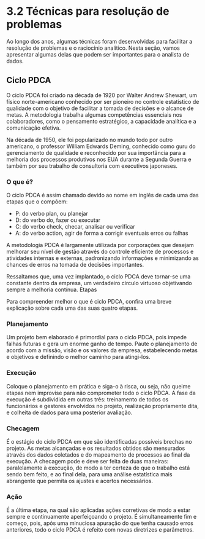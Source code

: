 # 3.2 Técnicas para resolução de problemas

Ao longo dos anos, algumas técnicas foram desenvolvidas para facilitar a resolução de problemas e o raciocínio analítico. Nesta seção, vamos apresentar algumas delas que podem ser importantes para o analista de dados.

## Ciclo PDCA

O ciclo PDCA foi criado na década de 1920 por Walter Andrew Shewart, um físico norte-americano conhecido por ser pioneiro no controle estatístico de qualidade com o objetivo de facilitar a  tomada de decisões e o alcance de metas. A metodologia trabalha algumas competências essenciais nos colaboradores, como o pensamento estratégico, a capacidade analítica e a comunicação efetiva.

Na década de 1950, ele foi popularizado no mundo todo por outro americano, o professor William Edwards Deming, conhecido como guru do gerenciamento de qualidade e reconhecido por sua importância para a melhoria dos processos produtivos nos EUA durante a Segunda Guerra e também por seu trabalho de consultoria com executivos japoneses.

### O que é?

O ciclo PDCA é assim chamado devido ao nome em inglês de cada uma das etapas que o compõem:

* P: do verbo plan, ou planejar
* D: do verbo do, fazer ou executar
* C: do verbo check, checar, analisar ou verificar
* A: do verbo action, agir de forma a corrigir eventuais erros ou falhas

A metodologia PDCA é largamente utilizada por corporações que desejam melhorar seu nível de gestão através do controle eficiente de processos e atividades internas e externas, padronizando informações e minimizando as chances de erros na tomada de decisões importantes.

Ressaltamos que, uma vez implantado, o ciclo PDCA deve tornar-se uma constante dentro da empresa, um verdadeiro círculo virtuoso objetivando sempre a melhoria contínua.
Etapas 

Para compreender melhor o que é ciclo PDCA, confira uma breve explicação sobre cada uma das suas quatro etapas.

### Planejamento

Um projeto bem elaborado é primordial para o ciclo PDCA, pois impede falhas futuras e gera um enorme ganho de tempo. Paute o planejamento de acordo com a missão, visão e os valores da empresa, estabelecendo metas e objetivos e definindo o melhor caminho para atingi-los.

### Execução

Coloque o planejamento em prática e siga-o à risca, ou seja, não queime etapas nem improvise para não comprometer todo o ciclo PDCA. A fase da execução é subdividida em outras três: treinamento de todos os funcionários e gestores envolvidos no projeto, realização propriamente dita, e colheita de dados para uma posterior avaliação.


### Checagem 

É o estágio do ciclo PDCA em que são identificadas possíveis brechas no projeto. As metas alcançadas e os resultados obtidos são mensurados através dos dados coletados e do mapeamento de processos ao final da execução. A checagem pode e deve ser feita de duas maneiras: paralelamente à execução, de modo a ter certeza de que o trabalho está sendo bem feito, e ao final dela, para uma análise estatística mais abrangente que permita os ajustes e acertos necessários.

### Ação

É a última etapa, na qual são aplicadas ações corretivas de modo a estar sempre e continuamente aperfeiçoando o projeto. É simultaneamente fim e começo, pois, após uma minuciosa apuração do que tenha causado erros anteriores, todo o ciclo PDCA é refeito com novas diretrizes e parâmetros.
